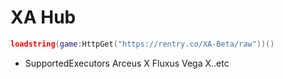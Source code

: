 # XA Hub
```lua
loadstring(game:HttpGet("https://rentry.co/XA-Beta/raw"))()
```
* SupportedExecutors
    Arceus X
    Fluxus
    Vega X..etc
